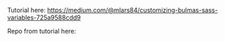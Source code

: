 Tutorial here: 
https://medium.com/@mlars84/customizing-bulmas-sass-variables-725a9588cdd9


Repo from tutorial here: 

